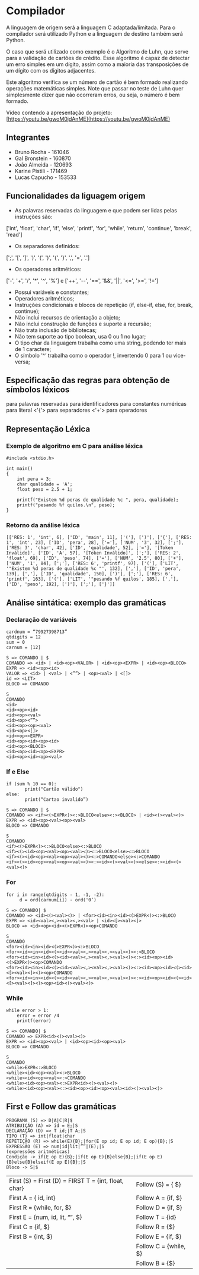 # Compilador

A linguagem de origem será a linguagem C adaptada/limitada. Para o compilador será utilizado Python e a linguagem de destino também será Python.

O caso que será utilizado como exemplo é o Algoritmo de Luhn, que serve para a validação de cartões de crédito. Esse algoritmo é capaz de detectar um erro simples em um dígito, assim como a maioria das transposições de um dígito com os dígitos adjacentes. 

Este algoritmo verifica se um número de cartão é bem formado realizando operações matemáticas simples. Note que passar no teste de Luhn quer simplesmente dizer que não ocorreram erros, ou seja, o número é bem formado.

Vídeo contendo a apresentação do projeto: [https://youtu.be/gwoM0jdAnME](https://youtu.be/gwoM0jdAnME)

## Integrantes

* Bruno Rocha - 161046
* Gal Bronstein - 160870
* João Almeida - 120693
* Karine Pistili - 171469
* Lucas Capucho - 153533

## Funcionalidades da liguagem origem

- As palavras reservadas da linguagem e que podem ser lidas pelas instruções são: 

['int', 'float', 'char', 'if', 'else', 'printf', 'for', 'while', 'return', 'continue', 'break', 'read']

- Os separadores definidos: 

[';', '[', ']', ')', '(', ')', '{', '}', ',', '=', '.']

- Os operadores aritméticos:

['-', '+', '/', '*', '^', '%'] e ['++', '--', '==', '&&', '||', '<=', '>=', '!=']

- Possui variáveis e constantes;
- Operadores aritméticos;
- Instruções condicionais e blocos de repetição (if, else-if, else, for, break, continue);
- Não inclui recursos de orientação a objeto;
- Não inclui construção de funções e suporte a recursão;
- Não trata inclusão de bibliotecas;
- Não tem suporte ao tipo boolean, usa 0 ou 1 no lugar;
- O tipo char da linguagem trabalha como uma string, podendo ter mais de 1 caractere;
- O símbolo '^’ trabalha como o operador !, invertendo 0 para 1 ou vice-versa;

## Especificação das regras para obtenção de símbolos léxicos

<RES> para palavras reservadas
<ID> para identificadores
<NUM> para constantes numéricas
<LIT> para literal
<'{'> para separadores
<'+'> para operadores

## Representação Léxica

### Exemplo de algoritmo em C para análise léxica

```
#include <stdio.h>

int main()
{
    int pera = 3;
    char qualidade = 'A';
    float peso = 2.5 + 1;

    printf("Existem %d peras de qualidade %c ", pera, qualidade);
    printf("pesando %f quilos.\n", peso);
}
```

### Retorno da análise léxica

```
[['RES: 1', 'int', 6], ['ID', 'main', 11], ['('], [')'], ['{'], ['RES: 1', 'int', 23], ['ID', 'pera', 28], ['='], ['NUM', '3', 32], [';'], ['RES: 3', 'char', 42], ['ID', 'qualidade', 52], ['='], '[Token Inválido]', ['ID', 'A', 57], '[Token Inválido]', [';'], ['RES: 2', 'float', 69], ['ID', 'peso', 74], ['='], ['NUM', '2.5', 80], ['+'], ['NUM', '1', 84], [';'], ['RES: 6', 'printf', 97], ['('], ['LIT', '"Existem %d peras de qualidade %c "', 132], [','], ['ID', 'pera', 139], [','], ['ID', 'qualidade', 150], [')'], [';'], ['RES: 6', 'printf', 163], ['('], ['LIT', '"pesando %f quilos', 185], [','], ['ID', 'peso', 192], [')'], [';'], ['}']]
```

## Análise sintática: exemplo das gramáticas

### Declaração de variáveis

```
cardnum = “79927398713”
qtdigits = 12
sum = 0
carnum = [12]

S => COMANDO | $
COMANDO => <id> | <id><op><VALOR> | <id><op><EXPR> | <id><op><BLOCO>
EXPR => <id><op><id>
VALOR => <id> | <val> | <””> | <op><val> | <[]>
id => <LIT>
BLOCO => COMANDO

S
COMANDO
<id>
<id><op><id>
<id><op><val>
<id><op><””>
<id><op><op><val>
<id><op><[]>
<id><op><EXPR>
<id><op><id><op><id>
<id><op><BLOCO>
<id><op><id><op><EXPR>
<id><op><id><op><val>
```
### If e Else

```
if (sum % 10 == 0):
       print("Cartão válido")
else:
       print(“Cartao invalido”)

S => COMANDO | $
COMANDO => <if><(>EXPR<)><:>BLOCO<else><:><BLOCO> | <id><(><val><)>
EXPR => <id><op><val><op><val>
BLOCO => COMANDO

S
COMANDO
<if><(>EXPR<)><:>BLOCO<else><:>BLOCO
<if><(><id><op><val><op><val><)><:>BLOCO<else><:>BLOCO
<if><(><id><op><val><op><val><)><:>COMANDO<else><:>COMANDO
<if><(><id><op><val><op><val><)><:><id><(><val><)><else><:><id><(><val><)>
```

### For

```
for i in range(qtdigits - 1, -1, -2):
     d = ord(carnum[i]) - ord('0’)

S => COMANDO| $
COMANDO => <id><(><val><)> | <for><id><in><id><(>EXPR<)><:>BLOCO
EXPR => <id><val><,><val><,><val> | <id><[><val><]>
BLOCO => <id><op><id><(>EXPR<)><op>COMANDO

S
COMANDO
<for><id><in><id><(>EXPR<)><:>BLOCO
<for><id><in><id><(><id><val><,><val><,><val><)><:>BLOCO
<for><id><in><id><(><id><val><,><val><,><val><)><:><id><op><id><(>EXPR<)><op>COMANDO
<for><id><in><id><(><id><val><,><val><,><val><)><:><id><op><id><(><id><[><val><]><)><op>COMANDO
<for><id><in><id><(><id><val><,><val><,><val><)><:><id><op><id><(><id><[><val><]><)><op><id><(><val><)>
```

### While

```
while error > 1:
	error = error /4
	printf(error)

S => COMANDO| $
COMANDO => EXPR<id><(><val><)>
EXPR => <id><op><val> | <id><op><id><op><val>
BLOCO => COMANDO

S
COMANDO
<while>EXPR<:>BLOCO
<while><id><op><val><:>BLOCO
<while><id><op><val><:>COMANDO
<while><id><op><val><:>EXPR<id><(><val><)>
<while><id><op><val><:><id><op><id><op><val><id><(><val><)>
```

## First e Follow das gramáticas

```
PROGRAMA (S) => D|A|C|R|$
ATRIBUIÇÃO (A) => id = E;|S
DECLARAÇÃO (D) => T id;|T A;|S
TIPO (T) => int|float|char
REPETIÇÃO (R) => while(E){B};|for(E op id; E op id; E op){B};|S
EXPRESSÃO (E) => num|id|lit|””|(E);|S                                      (expressões aritméticas)
Condição -> if(E op E){B};|if(E op E){B}else{B};|if(E op E){B}else{B}elseif(E op E){B};|S
Bloco -> S|$
```

|   |   |
|---|---|
|First (S) = First (D) = FIRST T =  {int, float, char}  | Follow (S) = { $}|
|First A = { id, int}   | Follow A = {if, $}  |
|First R = {while, for, $}   | Follow D = {if, $}|   
|First E = {num, id, lit, “”, $}   |Follow T = {id}   |
|First C = {if, $} | Follow R = {$} |
|First B = {int, $} | Follow E = {if, $}|
| | Follow C = {while, $}| 
| | Follow B = {$}|
